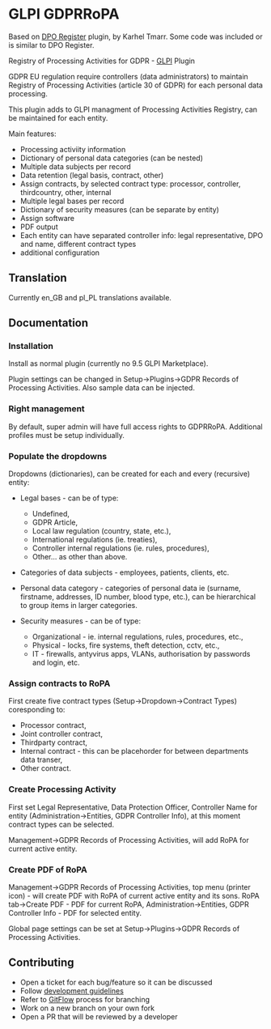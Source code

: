 # GLPI GDPRRoPA

Based on [DPO Register](https://github.com/karhel/glpi-dporegister) plugin, by Karhel Tmarr. Some code was included or is similar to DPO Register.


Registry of Processing Activities for GDPR - [GLPI](https://github.com/glpi-project/glpi/) Plugin

GDPR EU regulation require controllers (data administrators) to maintain Registry of Processing Activities (article 30 of GDPR) for each personal data processing.

This plugin adds to GLPI managment of Processing Activities Registry, can be maintained for each entity.

Main features:
* Processing activiity information
* Dictionary of personal data categories (can be nested)
* Multiple data subjects per record
* Data retention (legal basis, contract, other)
* Assign contracts, by selected contract type: processor, controller, thirdcountry, other, internal
* Multiple legal bases per record
* Dictionary of security measures (can be separate by entity)
* Assign software
* PDF output
* Each entity can have separated controller info: legal representative, DPO and name, different contract types
* additional configuration


## Translation

Currently en_GB and pl_PL translations available.

## Documentation

### Installation

Install as normal plugin (currently no 9.5 GLPI Marketplace).

Plugin settings can be changed in Setup->Plugins->GDPR Records of Processing Activities. Also sample data can be injected.

### Right management

By default, super admin will have full access rights to GDPRRoPA. Additional profiles must be setup individually.

### Populate the dropdowns

Dropdowns (dictionaries), can be created for each and every (recursive) entity:

* Legal bases - can be of type:
  * Undefined,
  * GDPR Article,
  * Local law regulation (country, state, etc.),
  * International regulations (ie. treaties),
  * Controller internal regulations (ie. rules, procedures),
  * Other... as other than above.

* Categories of data subjects - employees, patients, clients, etc.

* Personal data category - categories of personal data ie (surname, firstname, addresses, ID number, blood type, etc.), can be hierarchical to group items in larger categories.

* Security measures - can be of type:
  * Organizational - ie. internal regulations, rules, procedures, etc.,
  * Physical - locks, fire systems, theft detection, cctv, etc.,
  * IT - firewalls, antyvirus apps, VLANs, authorisation by passwords and login, etc.

### Assign contracts to RoPA

First create five contract types (Setup->Dropdown->Contract Types) coresponding to:
* Processor contract,
* Joint controller contract,
* Thirdparty contract,
* Internal contract - this can be placehorder for between departments data transer,
* Other contract.

### Create Processing Activity

First set Legal Representative, Data Protection Officer, Controller Name for entity (Administration->Entities, GDPR Controller Info), at this moment contract types can be selected.

Management->GDPR Records of Processing Activities, will add RoPA for current active entity.

### Create PDF of RoPA

Management->GDPR Records of Processing Activities, top menu (printer icon) - will create PDF with RoPA of current active entity and its sons.
RoPA tab->Create PDF - PDF for current RoPA,
Administration->Entities, GDPR Controller Info - PDF for selected entity.

Global page settings can be set at Setup->Plugins->GDPR Records of Processing Activities.

## Contributing

* Open a ticket for each bug/feature so it can be discussed
* Follow [development guidelines](http://glpi-developer-documentation.readthedocs.io/en/latest/plugins/index.html)
* Refer to [GitFlow](http://git-flow.readthedocs.io/) process for branching
* Work on a new branch on your own fork
* Open a PR that will be reviewed by a developer
